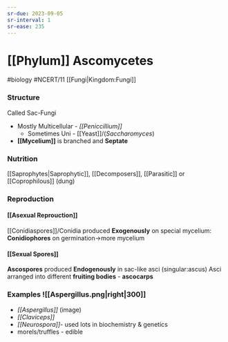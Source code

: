 ```yaml
---
sr-due: 2023-09-05
sr-interval: 1
sr-ease: 235
---
```

# [[Phylum]] Ascomycetes
#biology #NCERT/11 [[Fungi|Kingdom:Fungi]]

### Structure
Called Sac-Fungi
- Mostly Multicellular - *[[Peniccillium]]*
	- Sometimes Uni - [[Yeast]]/(*Saccharomyces*)
- **[[Mycelium]]** is branched and **Septate**
### Nutrition
[[Saprophytes|Saprophytic]], [[Decomposers]], [[Parasitic]] or [[Coprophilous]] (dung)

### Reproduction
#### [[Asexual Reprouction]]
[[Conidiaspores]]/Conidia produced **Exogenously** on special mycelium: **Conidiophores**
on germination->more mycelium
#### [[Sexual Spores]]
**Ascospores** produced **Endogenously** in sac-like asci (singular:ascus)
Asci arranged into different **fruiting bodies** - **ascocarps** 

### Examples ![[Aspergillus.png|right|300]]
- *[[Aspergillus]]* (image)
- *[[Claviceps]]*
- *[[Neurospora]]*- used lots in biochemistry & genetics
- morels/truffles - edible